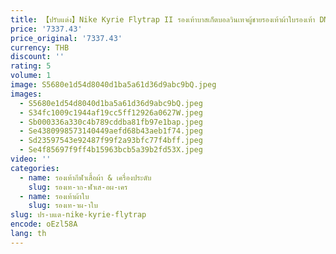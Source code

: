```yaml
---
title: 【ปรับแต่ง】Nike Kyrie Flytrap II รองเท้าบาสเก็ตบอลวินเทจผู้ชายรองเท้าผ้าใบรองเท้า DM1126-001
price: '7337.43'
price_original: '7337.43'
currency: THB
discount: ''
rating: 5
volume: 1
image: S5680e1d54d8040d1ba5a61d36d9abc9bQ.jpeg
images:
  - S5680e1d54d8040d1ba5a61d36d9abc9bQ.jpeg
  - S34fc1009c1944af19cc5ff12926a0627W.jpeg
  - Sb000336a330c4b789cddba81fb97e1bap.jpeg
  - Se4380998573140449aefd68b43aeb1f74.jpeg
  - Sd23597543e92487f99f2a93bfc77f4bff.jpeg
  - Se4f85697f9ff4b15963bcb5a39b2fd53X.jpeg
video: ''
categories:
  - name: รองเท้ากีฬาเสื้อผ้า & เครื่องประดับ
    slug: รองเท-าก-ฬาเส-อผ-เคร
  - name: รองเท้าผ้าใบ
    slug: รองเท-าผ-าใบ
slug: ปร-บแต-nike-kyrie-flytrap
encode: oEzl58A
lang: th
---
```

  